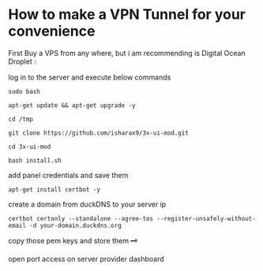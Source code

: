 # How to make a VPN Tunnel for your convenience
First Buy a VPS from any where, but i am recommending is Digital Ocean Droplet 💧 

log in to the server and execute below commands 

`sudo bash`

`apt-get update && apt-get upgrade -y`

`cd /tmp`

`git clone https://github.com/isharax9/3x-ui-mod.git`

`cd 3x-ui-mod`

`bash install.sh`

add panel credentials and save them

`apt-get install certbot -y`

create a domain from duckDNS to your server ip

`certbot certonly --standalone --agree-tos --register-unsafely-without-email -d your-domain.duckdns.org`

copy those pem keys and store them 🗝

open port access on server provider dashboard
